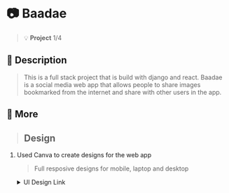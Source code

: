 # :camera: Baadae
> :bulb: **Project** 1/4
## 💬 Description
> This is a full stack project that is build with django and react. Baadae is a social media web app that allows people to share images bookmarked from the internet and share with other users in the app.
## 📜 More
> ## Design
  1. Used Canva to create designs for the web app
     > Full resposive designs for mobile, laptop and desktop
     <details>
      <summary>UI Design Link</summary>
       
      [Click here](https://github.com/devoure/baadae/tree/main/UI/baadaeUI.pdf)
     </details>

